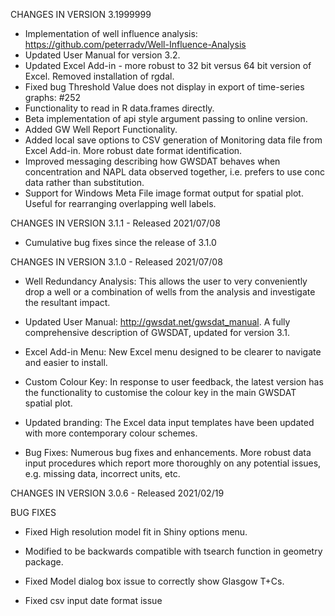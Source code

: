 CHANGES IN VERSION 3.1999999
* Implementation of well influence analysis: https://github.com/peterradv/Well-Influence-Analysis
* Updated User Manual for version 3.2. 
* Updated Excel Add-in - more robust to 32 bit versus 64 bit version of Excel. Removed installation of rgdal. 
* Fixed bug Threshold Value does not display in export of time-series graphs: #252
* Functionality to read in R data.frames directly. 
* Beta implementation of api style argument passing to online version.
* Added GW Well Report Functionality.
* Added local save options to CSV generation of Monitoring data file from Excel Add-in. More robust date format identification. 
* Improved messaging describing how GWSDAT behaves when concentration and NAPL data observed together, i.e. prefers to use conc data rather than substitution. 
* Support for Windows Meta File image format output for spatial plot. Useful for rearranging overlapping well labels. 

CHANGES IN VERSION 3.1.1 - Released 2021/07/08

* Cumulative bug fixes since the release of 3.1.0

CHANGES IN VERSION 3.1.0 - Released 2021/07/08

* Well Redundancy Analysis: This allows the user to very conveniently drop a well or a combination of wells from the analysis and investigate the resultant impact. 

* Updated User Manual: http://gwsdat.net/gwsdat_manual. A fully comprehensive description of GWSDAT, updated for version 3.1. 

* Excel Add-in Menu: New Excel menu designed to be clearer to navigate and easier to install. 

* Custom Colour Key:  In response to user feedback, the latest version has the functionality to customise the colour key in the main GWSDAT spatial plot. 

* Updated branding: The Excel data input templates have been updated with more contemporary colour schemes.

* Bug Fixes: Numerous bug fixes and enhancements. More robust data input procedures which report more thoroughly on any potential issues, e.g. missing data, incorrect units, etc.


CHANGES IN VERSION 3.0.6 - Released 2021/02/19

BUG FIXES

* Fixed High resolution model fit in Shiny options menu. 

* Modified to be backwards compatible with tsearch function in geometry package.

* Fixed Model dialog box issue to correctly show Glasgow T+Cs. 

* Fixed csv input date format issue

